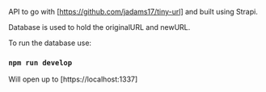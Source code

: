 API to go with [https://github.com/jadams17/tiny-url] and built using Strapi. 

Database is used to hold the originalURL and newURL. 

To run the database use:
### `npm run develop`
Will open up to [https://localhost:1337]